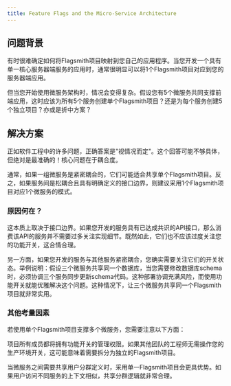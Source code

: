```yaml
---
title: Feature Flags and the Micro-Service Architecture
---
```


## 问题背景

有时很难确定如何将Flagsmith项目映射到您自己的应用程序。当您开发一个具有单一核心服务器端服务的应用时，通常很明显可以将1个Flagsmith项目对应到您的服务器端应用。

但当您开始使用微服务架构时，情况会变得复杂。假设您有5个微服务共同支撑前端应用，这时应该为所有5个服务创建单个Flagsmith项目？还是为每个服务创建5个独立项目？亦或是折中方案？

## 解决方案

正如软件工程中的许多问题，正确答案是"视情况而定"。这个回答可能不够具体，但绝对是最准确的！核心问题在于耦合度。

通常，如果一组微服务是紧密耦合的，它们可能适合共享单个Flagsmith项目。反之，如果服务间是松耦合且具有明确定义的接口边界，则建议采用1个Flagsmith项目对应1个微服务的模式。

### 原因何在？

这本质上取决于接口边界。如果您开发的服务具有已达成共识的API接口，那么消费该API的服务并不需要过多关注实现细节。既然如此，它们也不应该过度关注您的功能开关，这合情合理。

另一方面，如果您开发的服务与其他服务紧密耦合，您确实需要关注它们的开关状态。举例说明：假设三个微服务共享同一个数据库，当您需要修改数据库schema时，必须协调三个服务同步更新schema代码。这种部署协调充满风险，而使用功能开关就能优雅解决这个问题。这种情况下，让三个微服务共享同一个Flagsmith项目就非常实用。

### 其他考量因素

若使用单个Flagsmith项目支撑多个微服务，您需要注意以下方面：

项目所有成员都将拥有功能开关的管理权限。如果其他团队的工程师无需操作您的生产环境开关，这可能意味着需要拆分为独立的Flagsmith项目。

当微服务之间需要共享用户分群定义时，采用单一Flagsmith项目会更具优势。如果用户访问不同服务的上下文相似，共享分群逻辑就非常合理。